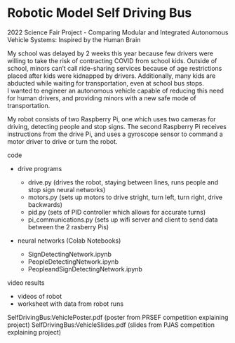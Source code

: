 # Robotic Model Self Driving Bus
2022 Science Fair Project - Comparing Modular and Integrated Autonomous Vehicle Systems: Inspired by the Human Brain

My school was delayed by 2 weeks this year because few drivers were willing to take the risk of contracting COVID from school kids. 
Outside of school, minors can’t call ride-sharing services because of age restrictions placed after kids were kidnapped by drivers. 
Additionally, many kids are abducted while waiting for transportation, even at school bus stops.  
I wanted to engineer an autonomous vehicle capable of reducing this need for human drivers, and providing minors with a new safe mode of transportation.

My robot consists of two Raspberry Pi, one which uses two cameras for driving, detecting people and stop signs.
The second Raspberry Pi receives instructions from the drive Pi, and uses a gyroscope sensor to command a motor driver to drive or turn the robot.

code
- drive programs
  - drive.py (drives the robot, staying between lines, runs people and stop sign neural networks)
  - motors.py (sets up motors to drive stright, turn left, turn right, drive backwards)
  - pid.py (sets of PID controller which allows for accurate turns)
  - pi_communications.py (sets up wifi server and client to send data between the 2 rasberry Pis)

- neural networks (Colab Notebooks)
  - SignDetectingNetwork.ipynb
  - PeopleDetectingNetwork.ipynb
  - PeopleandSignDetectingNetwork.ipynb


video results
  - videos of robot
  - worksheet with data from robot runs


SelfDrivingBus:VehiclePoster.pdf (poster from PRSEF competition explaining project)
SelfDrivingBus:VehicleSlides.pdf (slides from PJAS competition explaining project)
